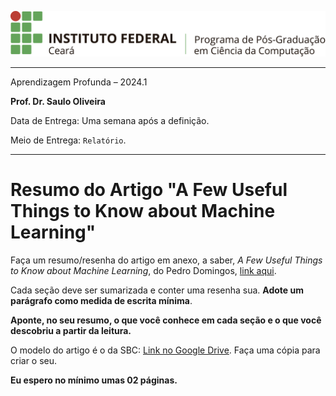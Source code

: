 

![logo](../ppgc_logo.png)

---

Aprendizagem Profunda – 2024.1

**Prof. Dr. Saulo Oliveira**

Data de Entrega: Uma semana após a definição.

Meio de Entrega: ```Relatório```.

---

# Resumo do Artigo "A Few Useful Things to Know about Machine Learning"

Faça um resumo/resenha do artigo em anexo, a saber, *A Few Useful Things to Know about Machine Learning*, do Pedro Domingos, [link aqui](https://dl.acm.org/doi/pdf/10.1145/2347736.2347755).

Cada seção deve ser sumarizada e conter uma resenha sua. **Adote um parágrafo como medida de escrita mínima**. 

**Aponte, no seu resumo, o que você conhece em cada seção e o que você descobriu a partir da leitura.**

O modelo do artigo é o da SBC: [Link no Google Drive](https://docs.google.com/document/d/1PQyiU3sVUt2CyBgyHX6JUdLzJzBulbO_jMvJN3Zu2_M/edit?usp=sharing). Faça uma cópia para criar o seu.

**Eu espero no mínimo umas 02 páginas.**

